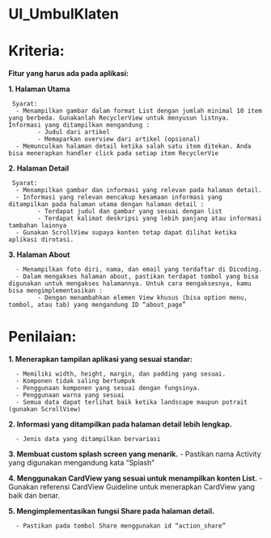 # UI_UmbulKlaten

# Kriteria:
**Fitur yang harus ada pada aplikasi:**

  **1. Halaman Utama**
     
     Syarat:
      - Menampilkan gambar dalam format List dengan jumlah minimal 10 item yang berbeda. Gunakanlah RecyclerView untuk menyusun listnya. Informasi yang ditampilkan mengandung :
            - Judul dari artikel
            - Memaparkan overview dari artikel (opsional)
      - Memunculkan halaman detail ketika salah satu item ditekan. Anda bisa menerapkan handler click pada setiap item RecyclerVie

  **2. Halaman Detail**
     
     Syarat:
      - Menampilkan gambar dan informasi yang relevan pada halaman detail. 
      - Informasi yang relevan mencakup kesamaan informasi yang ditampilkan pada halaman utama dengan halaman detail :
            - Terdapat judul dan gambar yang sesuai dengan list
            - Terdapat kalimat deskripsi yang lebih panjang atau informasi tambahan lainnya
      - Gunakan ScrollView supaya konten tetap dapat dilihat ketika aplikasi dirotasi.

**3. Halaman About**

      - Menampilkan foto diri, nama, dan email yang terdaftar di Dicoding.
      - Dalam mengakses halaman about, pastikan terdapat tombol yang bisa digunakan untuk mengakses halamannya. Untuk cara mengaksesnya, kamu bisa mengimplementasikan :
            - Dengan menambahkan elemen View khusus (bisa option menu, tombol, atau tab) yang mengandung ID “about_page”
      
# Penilaian:
**1. Menerapkan tampilan aplikasi yang sesuai standar:**

      - Memiliki width, height, margin, dan padding yang sesuai.
      - Komponen tidak saling bertumpuk
      - Penggunaan komponen yang sesuai dengan fungsinya.
      - Penggunaan warna yang sesuai
      - Semua data dapat terlihat baik ketika landscape maupun potrait (gunakan ScrollView)

**2. Informasi yang ditampilkan pada halaman detail lebih lengkap.**

      - Jenis data yang ditampilkan bervariasi

**3. Membuat custom splash screen yang menarik.**
      - Pastikan nama Activity yang digunakan mengandung kata “Splash”

**4. Menggunakan CardView yang sesuai untuk menampilkan konten List.**
      - Gunakan referensi CardView Guideline untuk menerapkan CardView yang baik dan benar.

**5. Mengimplementasikan fungsi Share pada halaman detail.**

      - Pastikan pada tombol Share menggunakan id “action_share”
